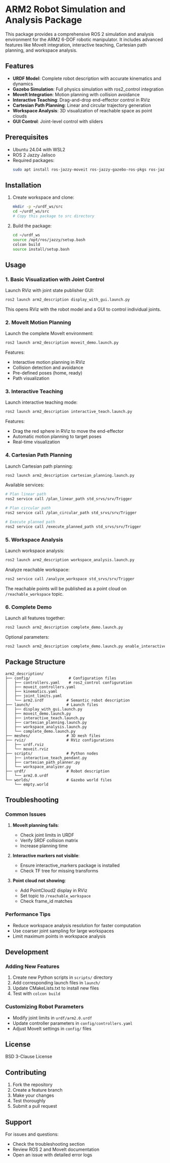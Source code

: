 # ARM2 Robot Simulation and Analysis Package

This package provides a comprehensive ROS 2 simulation and analysis environment for the ARM2 6-DOF robotic manipulator. It includes advanced features like MoveIt integration, interactive teaching, Cartesian path planning, and workspace analysis.

## Features

- **URDF Model**: Complete robot description with accurate kinematics and dynamics
- **Gazebo Simulation**: Full physics simulation with ros2_control integration
- **MoveIt Integration**: Motion planning with collision avoidance
- **Interactive Teaching**: Drag-and-drop end-effector control in RViz
- **Cartesian Path Planning**: Linear and circular trajectory generation
- **Workspace Analysis**: 3D visualization of reachable space as point clouds
- **GUI Control**: Joint-level control with sliders

## Prerequisites

- Ubuntu 24.04 with WSL2
- ROS 2 Jazzy Jalisco
- Required packages:
  ```bash
  sudo apt install ros-jazzy-moveit ros-jazzy-gazebo-ros-pkgs ros-jazzy-ros2-control ros-jazzy-ros2-controllers ros-jazzy-joint-state-publisher-gui
  ```

## Installation

1. Create workspace and clone:
   ```bash
   mkdir -p ~/urdf_ws/src
   cd ~/urdf_ws/src
   # Copy this package to src directory
   ```

2. Build the package:
   ```bash
   cd ~/urdf_ws
   source /opt/ros/jazzy/setup.bash
   colcon build
   source install/setup.bash
   ```

## Usage

### 1. Basic Visualization with Joint Control

Launch RViz with joint state publisher GUI:
```bash
ros2 launch arm2_description display_with_gui.launch.py
```

This opens RViz with the robot model and a GUI to control individual joints.

### 2. MoveIt Motion Planning

Launch the complete MoveIt environment:
```bash
ros2 launch arm2_description moveit_demo.launch.py
```

Features:
- Interactive motion planning in RViz
- Collision detection and avoidance
- Pre-defined poses (home, ready)
- Path visualization

### 3. Interactive Teaching

Launch interactive teaching mode:
```bash
ros2 launch arm2_description interactive_teach.launch.py
```

Features:
- Drag the red sphere in RViz to move the end-effector
- Automatic motion planning to target poses
- Real-time visualization

### 4. Cartesian Path Planning

Launch Cartesian path planning:
```bash
ros2 launch arm2_description cartesian_planning.launch.py
```

Available services:
```bash
# Plan linear path
ros2 service call /plan_linear_path std_srvs/srv/Trigger

# Plan circular path
ros2 service call /plan_circular_path std_srvs/srv/Trigger

# Execute planned path
ros2 service call /execute_planned_path std_srvs/srv/Trigger
```

### 5. Workspace Analysis

Launch workspace analysis:
```bash
ros2 launch arm2_description workspace_analysis.launch.py
```

Analyze reachable workspace:
```bash
ros2 service call /analyze_workspace std_srvs/srv/Trigger
```

The reachable points will be published as a point cloud on `/reachable_workspace` topic.

### 6. Complete Demo

Launch all features together:
```bash
ros2 launch arm2_description complete_demo.launch.py
```

Optional parameters:
```bash
ros2 launch arm2_description complete_demo.launch.py enable_interactive_teach:=true enable_cartesian_planning:=true enable_workspace_analysis:=true
```

## Package Structure

```
arm2_description/
├── config/                 # Configuration files
│   ├── controllers.yaml    # ros2_control configuration
│   ├── moveit_controllers.yaml
│   ├── kinematics.yaml
│   ├── joint_limits.yaml
│   └── arm2.srdf          # Semantic robot description
├── launch/                # Launch files
│   ├── display_with_gui.launch.py
│   ├── moveit_demo.launch.py
│   ├── interactive_teach.launch.py
│   ├── cartesian_planning.launch.py
│   ├── workspace_analysis.launch.py
│   └── complete_demo.launch.py
├── meshes/                # 3D mesh files
├── rviz/                  # RViz configurations
│   ├── urdf.rviz
│   └── moveit.rviz
├── scripts/               # Python nodes
│   ├── interactive_teach_pendant.py
│   ├── cartesian_path_planner.py
│   └── workspace_analyzer.py
├── urdf/                  # Robot description
│   └── arm2.0.urdf
└── worlds/                # Gazebo world files
    └── empty.world
```

## Troubleshooting

### Common Issues

1. **MoveIt planning fails**:
   - Check joint limits in URDF
   - Verify SRDF collision matrix
   - Increase planning time

2. **Interactive markers not visible**:
   - Ensure interactive_markers package is installed
   - Check TF tree for missing transforms

3. **Point cloud not showing**:
   - Add PointCloud2 display in RViz
   - Set topic to `/reachable_workspace`
   - Check frame_id matches

### Performance Tips

- Reduce workspace analysis resolution for faster computation
- Use coarser joint sampling for large workspaces
- Limit maximum points in workspace analysis

## Development

### Adding New Features

1. Create new Python scripts in `scripts/` directory
2. Add corresponding launch files in `launch/`
3. Update CMakeLists.txt to install new files
4. Test with `colcon build`

### Customizing Robot Parameters

- Modify joint limits in `urdf/arm2.0.urdf`
- Update controller parameters in `config/controllers.yaml`
- Adjust MoveIt settings in `config/` files

## License

BSD 3-Clause License

## Contributing

1. Fork the repository
2. Create a feature branch
3. Make your changes
4. Test thoroughly
5. Submit a pull request

## Support

For issues and questions:
- Check the troubleshooting section
- Review ROS 2 and MoveIt documentation
- Open an issue with detailed error logs
